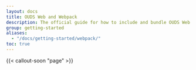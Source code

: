 ```yaml
---
layout: docs
title: OUDS Web and Webpack
description: The official guide for how to include and bundle OUDS Web's CSS and JavaScript in your project using Webpack.
group: getting-started
aliases:
  - "/docs/getting-started/webpack/"
toc: true
---
```


{{< callout-soon "page" >}}
